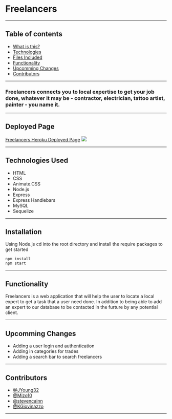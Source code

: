 # Freelancers

---- 

 ## Table of contents
* [What is this?](#what-is-this)
* [Technologies](#technologies)
* [Files Included](#files-included)
* [Functionality](#functionality)
* [Upcomming Changes](#upcomming-changes)
* [Contributors](#contributors)

----

### Freelancers connects you to local expertise to get your job done, whatever it may be - contractor, electrician, tattoo artist, painter - you name it.  

----

## Deployed Page
[Freelancers Heroku Deployed Page](https://obscure-savannah-83730.herokuapp.com/)
![](example-gif.gif)

----

## Technologies Used

* HTML  
* CSS  
* Animate.CSS  
* Node.js  
* Express  
* Express Handlebars  
* MySQL  
* Sequelize  

----

## Installation

Using Node.js cd into the root directory and install the require packages to get started

```
npm install  
npm start  
```

----

## Functionality

Freelancers is a web application that will help the user to locate a local expert to get a task that a user need done. In addition to being able to add an expert to our database to be contacted in the furture by any potential client.
    
----

## Upcomming Changes

* Adding a user login and authentication  
* Adding in categories for trades  
* Adding a search bar to search freelancers  

----

## Contributors

* [@JYoung32](https://github.com/JYoung32)  
* [@Mizo10](https://github.com/Mizo10)  
* [@stevencainn](https://github.com/stevencainn)  
* [@KGiovinazzo](https://github.com/KGiovinazzo)  

----
